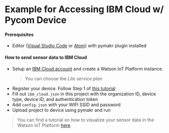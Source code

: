 # Example for Accessing IBM Cloud w/ Pycom Device

#### Prerequisites
- Editor ([Visual Studio Code](https://code.visualstudio.com/download) or [Atom](https://atom.io)) with pymakr plugin installed

#### How to send sensor data to IBM Cloud
- Setup an [IBM Cloud account](https://cloud.ibm.com/registration) and create a Watson IoT Platform instance.
    > You can choose the *Lite service plan*
- Register your device. Follow Step 1 of [this tutorial](https://cloud.ibm.com/docs/services/IoT?topic=iot-platform-getting-started#step1)
- Fill out `ibm_cloud.json` in this project with the organization ID, device type, device ID, and authentication token
- Add `config.json` with your WIFI SSID and password
- Upload project to device using pymakr and run

> You can find a tutorial on how to visualize your sensor data in the Watson IoT Platform [here](https://cloud.ibm.com/docs/tutorials?topic=solution-tutorials-gather-visualize-analyze-iot-data#createcards).